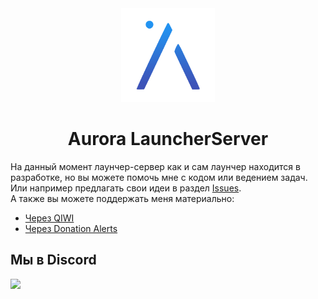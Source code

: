 <div style="text-align:center;">
    <img src="./logo.png" width="150px" height="150px">
    <h1>Aurora LauncherServer</h1>
</div>

На данный момент лаунчер-сервер как и сам лаунчер находится в разработке, но вы можете помочь мне с кодом или ведением задач. Или например предлагать свои идеи в раздел [Issues](https://github.com/AuroraTeam/LauncherServer/issues).  
А также вы можете поддержать меня материально:  
- [Через QIWI](https://qiwi.com/p/JOCAT)  
- [Через Donation Alerts](https://www.donationalerts.com/r/jocat)

## Мы в Discord

[![](https://discord.com/api/guilds/730131402636525688/embed.png?style=banner2)](https://discord.gg/2NvYTcv)